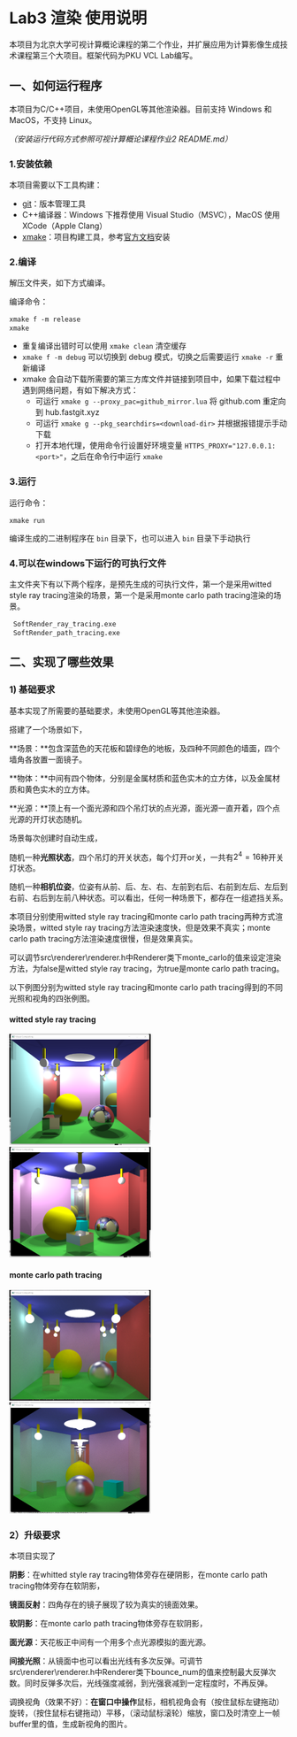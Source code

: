 # Lab3 渲染 使用说明

本项目为北京大学可视计算概论课程的第二个作业，并扩展应用为计算影像生成技术课程第三个大项目。框架代码为PKU VCL Lab编写。

## 一、如何运行程序

本项目为C/C++项目，未使用OpenGL等其他渲染器。目前支持 Windows 和 MacOS，不支持 Linux。

*（安装运行代码方式参照可视计算概论课程作业2 README.md）*

### 1.安装依赖

本项目需要以下工具构建：

* [git](http://git-scm.com/)：版本管理工具
* C++编译器：Windows 下推荐使用 Visual Studio（MSVC），MacOS 使用 XCode（Apple Clang）
* [xmake](https://xmake.io/#/)：项目构建工具，参考[官方文档](https://xmake.io/#/guide/installation)安装

### 2.编译

解压文件夹，如下方式编译。

编译命令：
```
xmake f -m release
xmake
```
* 重复编译出错时可以使用 `xmake clean` 清空缓存
* `xmake f -m debug` 可以切换到 debug 模式，切换之后需要运行 `xmake -r` 重新编译
* xmake 会自动下载所需要的第三方库文件并链接到项目中，如果下载过程中遇到网络问题，有如下解决方式：
  - 可运行 `xmake g --proxy_pac=github_mirror.lua` 将 github.com 重定向到 hub.fastgit.xyz
  - 可运行 `xmake g --pkg_searchdirs=<download-dir>` 并根据报错提示手动下载
  - 打开本地代理，使用命令行设置好环境变量 `HTTPS_PROXY="127.0.0.1:<port>"`，之后在命令行中运行 `xmake`

### 3.运行

运行命令：
```
xmake run
```
编译生成的二进制程序在 `bin` 目录下，也可以进入 `bin` 目录下手动执行

### 4.可以在windows下运行的可执行文件

主文件夹下有以下两个程序，是预先生成的可执行文件，第一个是采用witted style ray tracing渲染的场景，第一个是采用monte carlo path tracing渲染的场景。

```
 SoftRender_ray_tracing.exe
 SoftRender_path_tracing.exe
```

## 二、实现了哪些效果

### 1) 基础要求

基本实现了所需要的基础要求，未使用OpenGL等其他渲染器。



搭建了一个场景如下，

**场景：**包含深蓝色的天花板和碧绿色的地板，及四种不同颜色的墙面，四个墙角各放置一面镜子。

**物体：**中间有四个物体，分别是金属材质和蓝色实木的立方体，以及金属材质和黄色实木的立方体。

**光源：**顶上有一个面光源和四个吊灯状的点光源，面光源一直开着，四个点光源的开灯状态随机。



场景每次创建时自动生成，

随机一种**光照状态**，四个吊灯的开关状态，每个灯开or关，一共有$2^4=16$种开关灯状态。

随机一种**相机位姿**，位姿有从前、后、左、右、左前到右后、右前到左后、左后到右前、右后到左前八种状态。可以看出，任何一种场景下，都存在一组遮挡关系。



本项目分别使用witted style ray tracing和monte carlo path tracing两种方式渲染场景，witted style ray tracing方法渲染速度快，但是效果不真实；monte carlo path tracing方法渲染速度很慢，但是效果真实。

可以调节src\renderer\renderer.h中Renderer类下monte_carlo的值来设定渲染方法，为false是witted style ray tracing，为true是monte carlo path tracing。

以下例图分别为witted style ray tracing和monte carlo path tracing得到的不同光照和视角的四张例图。

#### witted style ray tracing

<img src="images\image-20220626180802783.png" alt="image-20220626180802783" style="zoom:25%;" /><img src="images\image-20220626180510978.png" alt="image-20220626180510978" style="zoom:25%;" />

#### monte carlo path tracing

<img src="images\image-20220626174206942.png" alt="image-20220626174206942" style="zoom: 25%;" /><img src="images\image-20220626175328567.png" alt="image-20220626175328567" style="zoom: 25%;" />

### 2）升级要求

本项目实现了

**阴影**：在whitted style ray tracing物体旁存在硬阴影，在monte carlo path tracing物体旁存在软阴影，

**镜面反射**：四角存在的镜子展现了较为真实的镜面效果。

**软阴影**：在monte carlo path tracing物体旁存在软阴影，

**面光源**：天花板正中间有一个用多个点光源模拟的面光源。

**间接光照**：从镜面中也可以看出光线有多次反弹。可调节src\renderer\renderer.h中Renderer类下bounce_num的值来控制最大反弹次数。同时反弹多次后，光线强度减弱，到光强衰减到一定程度时，不再反弹。

调换视角（效果不好）：**在窗口中操作**鼠标，相机视角会有（按住鼠标左键拖动）旋转，（按住鼠标右键拖动）平移，（滚动鼠标滚轮）缩放，窗口及时清空上一帧buffer里的值，生成新视角的图片。






